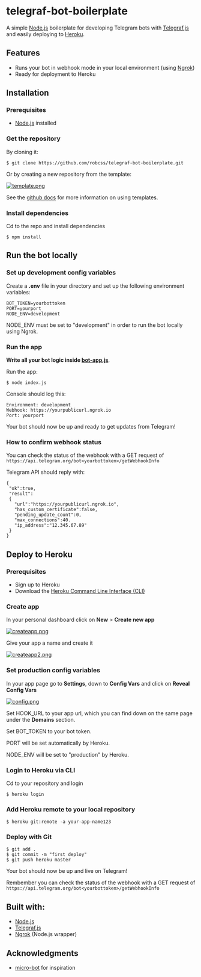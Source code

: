 ﻿
# telegraf-bot-boilerplate

A simple [Node.js](https://nodejs.org/en/) boilerplate for developing Telegram bots with [Telegraf.js](https://telegraf.js.org/) and easily deploying to [Heroku](https://www.heroku.com/).

## Features

  - Runs your bot in webhook mode in your local environment (using [Ngrok](https://www.npmjs.com/package/ngrok)) 
  - Ready for deployment to Heroku


## Installation
### Prerequisites

 - [Node.js](https://nodejs.org/en/download/) installed

### Get the repository
By cloning it:
 ```
 $ git clone https://github.com/robcss/telegraf-bot-boilerplate.git
  ```

Or by creating a new repository from the template:

[![template.png](https://i.postimg.cc/tR585fy3/template.png)](https://postimg.cc/SjnZQgnR)

See the [github docs](https://docs.github.com/en/github/creating-cloning-and-archiving-repositories/creating-a-repository-from-a-template#creating-a-repository-from-a-template) for more information on using templates.
### Install dependencies
Cd to the repo and install dependencies
```
$ npm install
```
## Run the bot locally
### Set up development config variables

Create a **.env** file in your directory and set up the following environment variables:
```
BOT_TOKEN=yourbottoken
PORT=yourport
NODE_ENV=development
```
NODE_ENV must be set to "development" in order to run the bot locally using Ngrok.

### Run the app
**Write all your bot logic inside [bot-app.js](https://github.com/robcss/telegraf-bot-boilerplate/blob/master/bot-app.js "bot-app.js")**.

Run the app:
```
$ node index.js
```
Console should log this:
```
Environment: development
Webhook: https://yourpublicurl.ngrok.io
Port: yourport
```
Your bot should now be up and ready to get updates from Telegram!
### How to confirm webhook status
You can check the status of the webhook with a GET  request of 
```https://api.telegram.org/bot<yourbottoken>/getWebhookInfo ``` 

Telegram API should reply with: 
```
{
 "ok":true,
 "result": 
 {
   "url":"https://yourpublicurl.ngrok.io",
   "has_custom_certificate":false,
   "pending_update_count":0,
   "max_connections":40.
   "ip_address":"12.345.67.89"
 }
}
```
## Deploy to Heroku
### Prerequisites
* Sign up to Heroku
* Download the [Heroku Command Line Interface (CLI)](https://devcenter.heroku.com/articles/getting-started-with-nodejs#set-up)

### Create app
In your personal dashboard click on **New** > **Create new app**

[![createapp.png](https://i.postimg.cc/mgC6Sr2h/createapp.png)](https://postimg.cc/K1cNGxTy)

Give your app a name and create it

[![createapp2.png](https://i.postimg.cc/SKTSmV0B/createapp2.png)](https://postimg.cc/NyXq46jD)

### Set production config variables
In your app page go to **Settings**, down to **Config Vars** and click on **Reveal Config Vars**

[![config.png](https://i.postimg.cc/sDBLvckY/config.png)](https://postimg.cc/7fk9RgYh)

Set HOOK_URL to your app url, which you can find down on the same page under the **Domains** section.

Set BOT_TOKEN to your bot token.

PORT will be set automatically by Heroku.

NODE_ENV will be set to "production" by Heroku.

### Login to Heroku via CLI
Cd to your repository and login
```
$ heroku login
```
### Add Heroku remote to your local repository
```
$ heroku git:remote -a your-app-name123
```
### Deploy with Git
```
$ git add .
$ git commit -m "first deploy"
$ git push heroku master
```
Your bot should now be up and live on Telegram!

Rembember you can check the status of the webhook with a GET  request of 
```https://api.telegram.org/bot<yourbottoken>/getWebhookInfo ``` 

## Built with:

 - [Node.js](https://nodejs.org/en/)
 - [Telegraf.js](https://telegraf.js.org/)
 - [Ngrok](https://github.com/bubenshchykov/ngrok#readme) (Node.js wrapper)

## Acknowledgments

 - [micro-bot](https://github.com/telegraf/micro-bot) for inspiration


